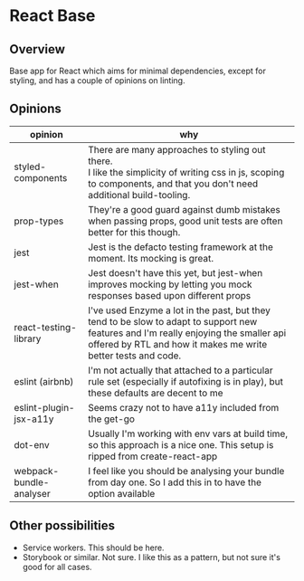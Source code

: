 # React Base 

## Overview
Base app for React which aims for minimal dependencies, except for styling, and has a couple of opinions on linting.

## Opinions

| opinion                 | why |
| ------------------------| --- |
| styled-components       | There are many approaches to styling out there. <br> I like the simplicity of writing css in js, scoping to components, and that you don't need additional build-tooling.|
| prop-types              | They're a good guard against dumb mistakes when passing props, good unit tests are often better for this though. |
| jest                    | Jest is the defacto testing framework at the moment. Its mocking is great. |
| jest-when               | Jest doesn't have this yet, but jest-when improves mocking by letting you mock responses based upon different props |
| react-testing-library   | I've used Enzyme a lot in the past, but they tend to be slow to adapt to support new features and I'm really enjoying the smaller api offered by RTL and how it makes me write better tests and code.
| eslint (airbnb)         | I'm not actually that attached to a particular rule set (especially if autofixing is in play), but these defaults are decent to me
| eslint-plugin-jsx-a11y  | Seems crazy not to have a11y included from the get-go |
| dot-env                 | Usually I'm working with env vars at build time, so this approach is a nice one. This setup is ripped from create-react-app |
| webpack-bundle-analyser | I feel like you should be analysing your bundle from day one. So I add this in to have the option available |


## Other possibilities
- Service workers. This should be here.
- Storybook or similar. Not sure. I like this as a pattern, but not sure it's good for all cases. 
